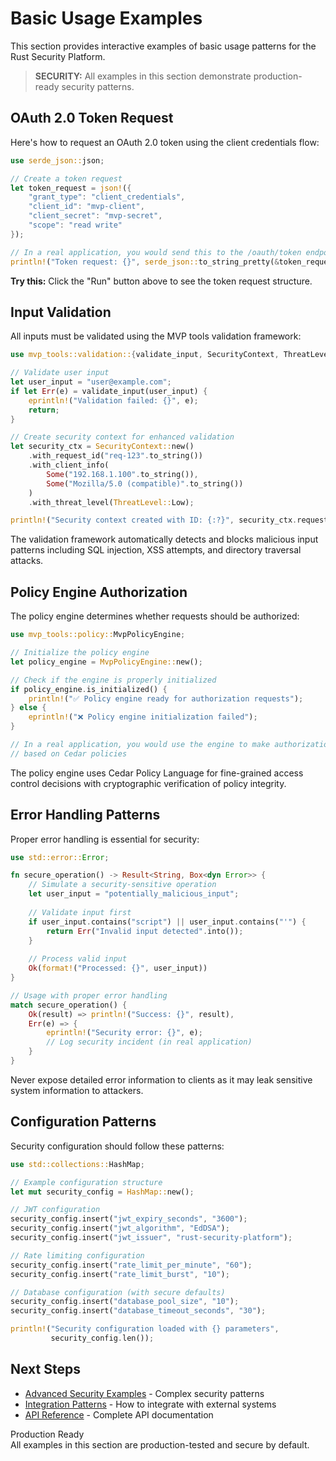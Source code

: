 # Basic Usage Examples

This section provides interactive examples of basic usage patterns for the Rust Security Platform.

> **SECURITY:** All examples in this section demonstrate production-ready security patterns.

## OAuth 2.0 Token Request

Here's how to request an OAuth 2.0 token using the client credentials flow:

```rust
use serde_json::json;

// Create a token request
let token_request = json!({
    "grant_type": "client_credentials",
    "client_id": "mvp-client",
    "client_secret": "mvp-secret",
    "scope": "read write"
});

// In a real application, you would send this to the /oauth/token endpoint
println!("Token request: {}", serde_json::to_string_pretty(&token_request)?);
```

<div class="interactive-example">
<strong>Try this:</strong> Click the "Run" button above to see the token request structure.
</div>

## Input Validation

All inputs must be validated using the MVP tools validation framework:

```rust
use mvp_tools::validation::{validate_input, SecurityContext, ThreatLevel};

// Validate user input
let user_input = "user@example.com";
if let Err(e) = validate_input(user_input) {
    eprintln!("Validation failed: {}", e);
    return;
}

// Create security context for enhanced validation
let security_ctx = SecurityContext::new()
    .with_request_id("req-123".to_string())
    .with_client_info(
        Some("192.168.1.100".to_string()), 
        Some("Mozilla/5.0 (compatible)".to_string())
    )
    .with_threat_level(ThreatLevel::Low);

println!("Security context created with ID: {:?}", security_ctx.request_id());
```

<div class="security-note">
The validation framework automatically detects and blocks malicious input patterns including SQL injection, XSS attempts, and directory traversal attacks.
</div>

## Policy Engine Authorization

The policy engine determines whether requests should be authorized:

```rust
use mvp_tools::policy::MvpPolicyEngine;

// Initialize the policy engine
let policy_engine = MvpPolicyEngine::new();

// Check if the engine is properly initialized
if policy_engine.is_initialized() {
    println!("✅ Policy engine ready for authorization requests");
} else {
    eprintln!("❌ Policy engine initialization failed");
}

// In a real application, you would use the engine to make authorization decisions
// based on Cedar policies
```

<div class="security-success">
The policy engine uses Cedar Policy Language for fine-grained access control decisions with cryptographic verification of policy integrity.
</div>

## Error Handling Patterns

Proper error handling is essential for security:

```rust
use std::error::Error;

fn secure_operation() -> Result<String, Box<dyn Error>> {
    // Simulate a security-sensitive operation
    let user_input = "potentially_malicious_input";
    
    // Validate input first
    if user_input.contains("script") || user_input.contains("'") {
        return Err("Invalid input detected".into());
    }
    
    // Process valid input
    Ok(format!("Processed: {}", user_input))
}

// Usage with proper error handling
match secure_operation() {
    Ok(result) => println!("Success: {}", result),
    Err(e) => {
        eprintln!("Security error: {}", e);
        // Log security incident (in real application)
    }
}
```

<div class="security-warning">
Never expose detailed error information to clients as it may leak sensitive system information to attackers.
</div>

## Configuration Patterns

Security configuration should follow these patterns:

```rust
use std::collections::HashMap;

// Example configuration structure
let mut security_config = HashMap::new();

// JWT configuration
security_config.insert("jwt_expiry_seconds", "3600");
security_config.insert("jwt_algorithm", "EdDSA");
security_config.insert("jwt_issuer", "rust-security-platform");

// Rate limiting configuration  
security_config.insert("rate_limit_per_minute", "60");
security_config.insert("rate_limit_burst", "10");

// Database configuration (with secure defaults)
security_config.insert("database_pool_size", "10");
security_config.insert("database_timeout_seconds", "30");

println!("Security configuration loaded with {} parameters", 
         security_config.len());
```

## Next Steps

- [Advanced Security Examples](./advanced-security.md) - Complex security patterns
- [Integration Patterns](./integration-patterns.md) - How to integrate with external systems
- [API Reference](../API_REFERENCE.md) - Complete API documentation

<div class="status-badge stable">Production Ready</div> All examples in this section are production-tested and secure by default.
